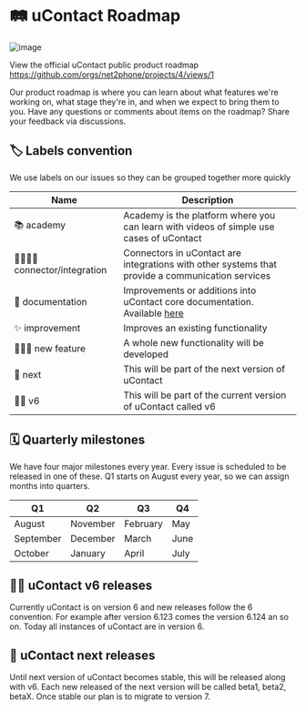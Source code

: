 # 🛤 uContact Roadmap

![image](https://user-images.githubusercontent.com/63819494/193659382-f5334341-cfab-4cfa-8372-fde271546d21.png)

View the official uContact public product roadmap
https://github.com/orgs/net2phone/projects/4/views/1

Our product roadmap is where you can learn about what features we're working on, what stage they're in, and when we expect to bring them to you. Have any questions or comments about items on the roadmap? Share your feedback via discussions.

## 🏷 Labels convention

We use labels on our issues so they can be grouped together more quickly


| Name |Description  |
|-|-|
| 📚 academy  | Academy is the platform where you can learn with videos of simple use cases of uContact |
| 🤜🏼🤛🏼 connector/integration | Connectors in uContact are integrations with other systems that provide a communication services  |
| 📖 documentation | Improvements or additions into uContact core documentation. Available [here](https://next.ucontactcloud.com/docs)   |
| ✨ improvement | Improves an existing functionality   |
| 🏄🏻‍♂️ new feature | A whole new functionality will be developed  |
| 🚀 next  | This will be part of the next version of uContact  |
| 👩‍💻 v6 | This will be part of the current version of uContact called v6|

## 🗓 Quarterly milestones 

We have four major milestones every year. Every issue is scheduled to be released in one of these.
Q1 starts on August every year, so we can assign months into quarters.

| Q1 | Q2 | Q3| Q4
|--|--|--|--
| August | November  | February | May
| September | December | March | June
| October | January | April | July

## 👩‍💻 uContact v6 releases

Currently uContact is on version 6 and new releases follow the 6 convention. 
For example after version 6.123 comes the version 6.124 an so on. 
Today all instances of uContact are in version 6.

## 🚀 uContact next releases

Until next version of uContact becomes stable, this will be released along with v6. Each new released of the next version will be called beta1, beta2, betaX. Once stable our plan is to migrate to version 7.




